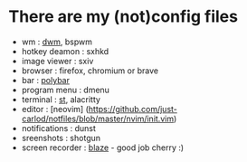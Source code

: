 # There are my (not)config files
*	wm : [dwm](https://github.com/just-carlod/dwm), bspwm
*	hotkey deamon : sxhkd
*	image viewer : sxiv
*	browser : firefox, chromium or brave
*	bar : [polybar](https://github.com/just-carlod/notfiles/blob/master/polybar/config)
*	program menu : dmenu
*	terminal : [st](https://github.com/just-carlod/st), alacritty
*	editor : [neovim] (https://github.com/just-carlod/notfiles/blob/master/nvim/init.vim)
*	notifications : dunst
*	sreenshots : shotgun
*	screen recorder : [blaze](https://github.com/cherrry9/blaze) - good job cherry :)
